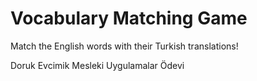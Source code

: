 # Vocabulary Matching Game
 Match the English words with their Turkish translations!

 Doruk Evcimik Mesleki Uygulamalar Ödevi
